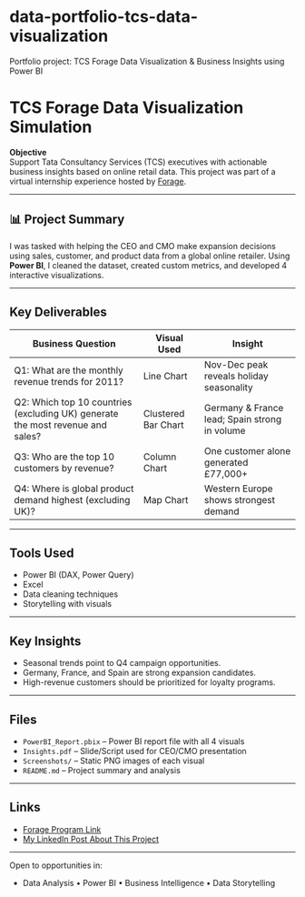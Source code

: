 # data-portfolio-tcs-data-visualization
Portfolio project: TCS Forage Data Visualization &amp; Business Insights using Power BI

# TCS Forage Data Visualization Simulation

**Objective**  
Support Tata Consultancy Services (TCS) executives with actionable business insights based on online retail data. This project was part of a virtual internship experience hosted by [Forage](https://www.theforage.com).

---

## 📊 Project Summary

I was tasked with helping the CEO and CMO make expansion decisions using sales, customer, and product data from a global online retailer. Using **Power BI**, I cleaned the dataset, created custom metrics, and developed 4 interactive visualizations.

---

## Key Deliverables

| Business Question | Visual Used | Insight |
|------------------|-------------|---------|
| Q1: What are the monthly revenue trends for 2011? | Line Chart | Nov-Dec peak reveals holiday seasonality |
| Q2: Which top 10 countries (excluding UK) generate the most revenue and sales? | Clustered Bar Chart | Germany & France lead; Spain strong in volume |
| Q3: Who are the top 10 customers by revenue? | Column Chart | One customer alone generated £77,000+ |
| Q4: Where is global product demand highest (excluding UK)? | Map Chart | Western Europe shows strongest demand |

---

##  Tools Used
- Power BI (DAX, Power Query)
- Excel
- Data cleaning techniques
- Storytelling with visuals

---

## Key Insights
- Seasonal trends point to Q4 campaign opportunities.
- Germany, France, and Spain are strong expansion candidates.
- High-revenue customers should be prioritized for loyalty programs.

---

## Files
- `PowerBI_Report.pbix` – Power BI report file with all 4 visuals
- `Insights.pdf` – Slide/Script used for CEO/CMO presentation
- `Screenshots/` – Static PNG images of each visual
- `README.md` – Project summary and analysis

---

##  Links
- [Forage Program Link](https://www.theforage.com/virtual-internships/prototype/tata/consulting)  
- [My LinkedIn Post About This Project](#coming-soon)

---

Open to opportunities in:
- Data Analysis • Power BI • Business Intelligence • Data Storytelling

